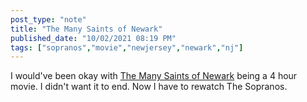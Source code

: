 ```yaml
---
post_type: "note" 
title: "The Many Saints of Newark"
published_date: "10/02/2021 08:19 PM"
tags: ["sopranos","movie","newjersey","newark","nj"]
---
```


I would've been okay with [The Many Saints of Newark](https://www.rottentomatoes.com/m/the_many_saints_of_newark) being a 4 hour movie. I didn't want it to end. Now I have to rewatch The Sopranos.
